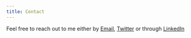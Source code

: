```yaml
---
title: Contact
---
```

Feel free to reach out to me either by [Email](mailto:lund.viktor@gmail.com), [Twitter](https://twitter.com/viktorlund) or through [LinkedIn](https://www.linkedin.com/in/viktorlund)

